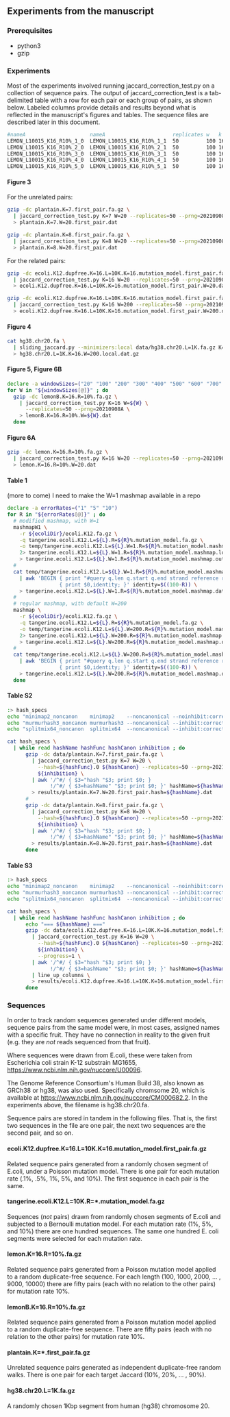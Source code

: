 ## Experiments from the manuscript

### Prerequisites

* python3
* gzip

### Experiments

Most of the experiments involved running jaccard_correction_test.py on a
collection of sequence pairs. The output of jaccard_correction_test is a
tab-delimited table with a row for each pair or each group of pairs, as shown
below. Labeled columns provide details and results beyond what is reflected in
the manuscript's figures and tables. The sequence files are described later in
this document. 

```bash 
#nameA                     nameA                      replicates w   k  length.nt |a|   I(A,B) U(A,B) J(A,B)   I(A,B;w) U(A,B;w) J(A,B;w) D(A,B;w) Jd(A,B;w) C(A,B;w)  Bias(A,B;w) J(A,B;w)-J(A,B) I(A,B;w)-C(A,B;w)
LEMON_L10015_K16_R10%_1_0  LEMON_L10015_K16_R10%_1_1  50         100 16 10015     10000 1714   18286  0.093733 23.160   373.420  0.062117 1687     0.092120  22.612257 -0.031567   -0.031616       0.547743
LEMON_L10015_K16_R10%_2_0  LEMON_L10015_K16_R10%_2_1  50         100 16 10015     10000 1805   18195  0.099203 23.160   371.780  0.062371 1802     0.099022  24.096816 -0.034236   -0.036832       -0.936816
LEMON_L10015_K16_R10%_3_0  LEMON_L10015_K16_R10%_3_1  50         100 16 10015     10000 1945   18055  0.107726 25.620   368.860  0.069591 1919     0.106134  26.194298 -0.035308   -0.038135       -0.574298
LEMON_L10015_K16_R10%_4_0  LEMON_L10015_K16_R10%_4_1  50         100 16 10015     10000 1921   18079  0.106256 23.960   369.240  0.065008 1901     0.105033  25.798101 -0.035354   -0.041248       -1.838101
LEMON_L10015_K16_R10%_5_0  LEMON_L10015_K16_R10%_5_1  50         100 16 10015     10000 1936   18064  0.107174 26.780   370.340  0.072444 1903     0.105156  25.606760 -0.036029   -0.034731       1.173240
```

#### Figure 3

For the unrelated pairs:

```bash 
gzip -dc plantain.K=7.first_pair.fa.gz \
  | jaccard_correction_test.py K=7 W=20 --replicates=50 --prng=20210908A \
  > plantain.K=7.W=20.first_pair.dat

gzip -dc plantain.K=8.first_pair.fa.gz \
  | jaccard_correction_test.py K=8 W=20 --replicates=50 --prng=20210908A \
  > plantain.K=8.W=20.first_pair.dat
```

For the related pairs:

```bash 
gzip -dc ecoli.K12.dupfree.K=16.L=10K.K=16.mutation_model.first_pair.fa.gz \
  | jaccard_correction_test.py K=16 W=20 --replicates=50 --prng=20210908A \
  > ecoli.K12.dupfree.K=16.L=10K.K=16.mutation_model.first_pair.W=20.dat

gzip -dc ecoli.K12.dupfree.K=16.L=10K.K=16.mutation_model.first_pair.fa.gz \
  | jaccard_correction_test.py K=16 W=200 --replicates=50 --prng=20210908A \
  > ecoli.K12.dupfree.K=16.L=10K.K=16.mutation_model.first_pair.W=200.dat
```

#### Figure 4

```bash 
cat hg38.chr20.fa \
  | sliding_jaccard.py --minimizers:local data/hg38.chr20.L=1K.fa.gz K=16 W=200 \
  > hg38.chr20.L=1K.K=16.W=200.local.dat.gz
```

#### Figure 5, Figure 6B

```bash 
declare -a windowSizes=("20" "100" "200" "300" "400" "500" "600" "700" "800" "900" "1000")
for W in "${windowSizes[@]}" ; do
  gzip -dc lemonB.K=16.R=10%.fa.gz \
    | jaccard_correction_test.py K=16 W=${W} \
      --replicates=50 --prng=20210908A \
    > lemonB.K=16.R=10%.W=${W}.dat
  done
```

#### Figure 6A

```bash 
gzip -dc lemon.K=16.R=10%.fa.gz \
  | jaccard_correction_test.py K=16 W=20 --replicates=50 --prng=20210908A \
  > lemon.K=16.R=10%.W=20.dat
```

#### Table 1

(more to come) I need to make the W=1 mashmap available in a repo

```bash 
declare -a errorRates=("1" "5" "10")
for R in "${errorRates[@]}" ; do
  # modified mashmap, with W=1
  mashmapW1 \
    -r ${ecoliDir}/ecoli.K12.fa.gz \
    -q tangerine.ecoli.K12.L=${L}.R=${R}%.mutation_model.fa.gz \
    -o temp/tangerine.ecoli.K12.L=${L}.W=1.R=${R}%.mutation_model.mashmap \
    2> tangerine.ecoli.K12.L=${L}.W=1.R=${R}%.mutation_model.mashmap.log \
    > tangerine.ecoli.K12.L=${L}.W=1.R=${R}%.mutation_model.mashmap.out
  #
  cat temp/tangerine.ecoli.K12.L=${L}.W=1.R=${R}%.mutation_model.mashmap \
    | awk 'BEGIN { print "#query q.len q.start q.end strand reference r.len r.start r.end identity.mash identity.truth" }
                 { print $0,identity; }' identity=$((100-R)) \
    > tangerine.ecoli.K12.L=${L}.W=1.R=${R}%.mutation_model.mashmap.dat
  #
  # regular mashmap, with default W=200
  mashmap \
    -r ${ecoliDir}/ecoli.K12.fa.gz \
    -q tangerine.ecoli.K12.L=${L}.R=${R}%.mutation_model.fa.gz \
    -o temp/tangerine.ecoli.K12.L=${L}.W=200.R=${R}%.mutation_model.mashmap \
    2> tangerine.ecoli.K12.L=${L}.W=200.R=${R}%.mutation_model.mashmap.log \
    > tangerine.ecoli.K12.L=${L}.W=200.R=${R}%.mutation_model.mashmap.out
  #
  cat temp/tangerine.ecoli.K12.L=${L}.W=200.R=${R}%.mutation_model.mashmap \
    | awk 'BEGIN { print "#query q.len q.start q.end strand reference r.len r.start r.end identity.mash identity.truth" }
                 { print $0,identity; }' identity=$((100-R)) \
    > tangerine.ecoli.K12.L=${L}.W=200.R=${R}%.mutation_model.mashmap.dat
  done
```

#### Table S2

```bash 
:> hash_specs
echo "minimap2_noncanon    minimap2    --noncanonical --noinhibit:correction" >> hash_specs
echo "murmurhash3_noncanon murmurhash3 --noncanonical --inhibit:correction"   >> hash_specs
echo "splitmix64_noncanon  splitmix64  --noncanonical --inhibit:correction"   >> hash_specs

cat hash_specs \
  | while read hashName hashFunc hashCanon inhibition ; do
      gzip -dc data/plantain.K=7.first_pair.fa.gz \
        | jaccard_correction_test.py K=7 W=20 \
          --hash=${hashFunc}.0 ${hashCanon} --replicates=50 --prng=20210908A \
          ${inhibition} \
        | awk '/^#/ { $3="hash "$3; print $0; }
              !/^#/ { $3=hashName" "$3; print $0; }' hashName=${hashName} \
        > results/plantain.K=7.W=20.first_pair.hash=${hashName}.dat
      #
      gzip -dc data/plantain.K=8.first_pair.fa.gz \
        | jaccard_correction_test.py K=8 W=20 \
          --hash=${hashFunc}.0 ${hashCanon} --replicates=50 --prng=20210908A \
          ${inhibition} \
        | awk '/^#/ { $3="hash "$3; print $0; }
              !/^#/ { $3=hashName" "$3; print $0; }' hashName=${hashName} \
        > results/plantain.K=8.W=20.first_pair.hash=${hashName}.dat
      done
```

#### Table S3

```bash 
:> hash_specs
echo "minimap2_noncanon    minimap2    --noncanonical --noinhibit:correction" >> hash_specs
echo "murmurhash3_noncanon murmurhash3 --noncanonical --inhibit:correction"   >> hash_specs
echo "splitmix64_noncanon  splitmix64  --noncanonical --inhibit:correction"   >> hash_specs

cat hash_specs \
  | while read hashName hashFunc hashCanon inhibition ; do
      echo "=== ${hashName} ==="
      gzip -dc data/ecoli.K12.dupfree.K=16.L=10K.K=16.mutation_model.first_pair.fa.gz \
        | jaccard_correction_test.py K=16 W=20 \
          --hash=${hashFunc}.0 ${hashCanon} --replicates=50 --prng=20210908A \
          ${inhibition} \
          --progress=1 \
        | awk '/^#/ { $3="hash "$3; print $0; }
              !/^#/ { $3=hashName" "$3; print $0; }' hashName=${hashName} \
        | line_up_columns \
        > results/ecoli.K12.dupfree.K=16.L=10K.K=16.mutation_model.first_pair.W=20.hash=${hashName}.dat
      done
```

### Sequences

In order to track random sequences generated under different models, sequence
pairs from the same model were, in most cases, assigned names with a specific
fruit. They have no connection in reality to the given fruit (e.g. they are
*not* reads sequenced from that fruit).

Where sequences were drawn from E.coli, these were taken from Escherichia coli
strain K-12 substrain MG1655, https://www.ncbi.nlm.nih.gov/nuccore/U00096.

The Genome Reference Consortium's Human Build 38, also known as GRCh38 or hg38,
was also used. Specifically chromsome 20, which is available at
https://www.ncbi.nlm.nih.gov/nuccore/CM000682.2. In the experiments above, the
filename is hg38.chr20.fa.

Sequence pairs are stored in tandem in the following files. That is, the first
two sequences in the file are one pair, the next two sequences are the second
pair, and so on.

#### ecoli.K12.dupfree.K=16.L=10K.K=16.mutation_model.first_pair.fa.gz

Related sequence pairs generated from a randomly chosen segment of E.coli,
under a Poisson mutation model. There is one pair for each mutation rate (.1%,
.5%, 1%, 5%, and 10%). The first sequence in each pair is the same.

#### tangerine.ecoli.K12.L=10K.R=\*.mutation_model.fa.gz

Sequences (*not* pairs) drawn from randomly chosen segments of E.coli and
subjected to a Bernoulli mutation model. For each mutation rate (1%, 5%, and
10%) there are one hundred sequences. The same one hundred E. coli segments
were selected for each mutation rate.

#### lemon.K=16.R=10%.fa.gz

Related sequence pairs generated from a Poisson mutation model applied to a
random duplicate-free sequence. For each length (100, 1000, 2000, ... , 9000,
10000) there are fifty pairs (each with no relation to the other pairs) for
mutation rate 10%.

#### lemonB.K=16.R=10%.fa.gz

Related sequence pairs generated from a Poisson mutation model applied to a
random duplicate-free sequence. There are fifty pairs (each with no relation to
the other pairs) for mutation rate 10%.

#### plantain.K=\*.first_pair.fa.gz

Unrelated sequence pairs generated as independent duplicate-free random walks.
There is one pair for each target Jaccard (10%, 20%, ... , 90%).

#### hg38.chr20.L=1K.fa.gz

A randomly chosen 1Kbp segment from human (hg38) chromosome 20.

